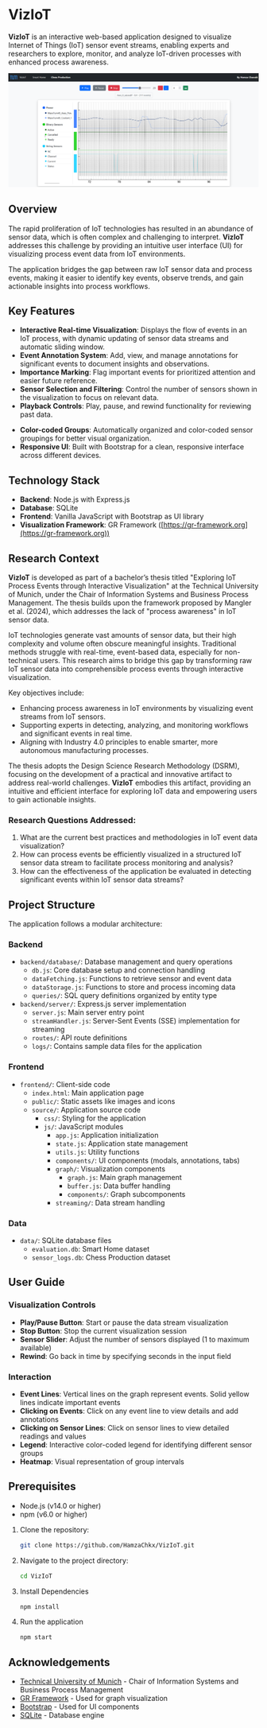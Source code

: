 # VizIoT

**VizIoT** is an interactive web-based application designed to visualize Internet of Things (IoT) sensor event streams, enabling experts and researchers to explore, monitor, and analyze IoT-driven processes with enhanced process awareness.

![VizIoT Interface](utils/cpp.png)

## Overview

The rapid proliferation of IoT technologies has resulted in an abundance of sensor data, which is often complex and challenging to interpret. **VizIoT** addresses this challenge by providing an intuitive user interface (UI) for visualizing process event data from IoT environments.

The application bridges the gap between raw IoT sensor data and process events, making it easier to identify key events, observe trends, and gain actionable insights into process workflows.

## Key Features

- **Interactive Real-time Visualization**: Displays the flow of events in an IoT process, with dynamic updating of sensor data streams and automatic sliding window.
- **Event Annotation System**: Add, view, and manage annotations for significant events to document insights and observations.
- **Importance Marking**: Flag important events for prioritized attention and easier future reference.
- **Sensor Selection and Filtering**: Control the number of sensors shown in the visualization to focus on relevant data.
- **Playback Controls**: Play, pause, and rewind functionality for reviewing past data.
<!-- - **Multi-dataset Support**: Switch between different sensor log databases. -->
- **Color-coded Groups**: Automatically organized and color-coded sensor groupings for better visual organization.
- **Responsive UI**: Built with Bootstrap for a clean, responsive interface across different devices.

## Technology Stack

- **Backend**: Node.js with Express.js
- **Database**: SQLite
- **Frontend**: Vanilla JavaScript with Bootstrap as UI library
- **Visualization Framework**: GR Framework ([https://gr-framework.org](https://gr-framework.org))

## Research Context

**VizIoT** is developed as part of a bachelor’s thesis titled "Exploring IoT Process Events through Interactive Visualization" at the Technical University of Munich, under the Chair of Information Systems and Business Process Management. The thesis builds upon the framework proposed by Mangler et al. (2024), which addresses the lack of "process awareness" in IoT sensor data.

IoT technologies generate vast amounts of sensor data, but their high complexity and volume often obscure meaningful insights. Traditional methods struggle with real-time, event-based data, especially for non-technical users. This research aims to bridge this gap by transforming raw IoT sensor data into comprehensible process events through interactive visualization.

Key objectives include:
- Enhancing process awareness in IoT environments by visualizing event streams from IoT sensors.
- Supporting experts in detecting, analyzing, and monitoring workflows and significant events in real time.
- Aligning with Industry 4.0 principles to enable smarter, more autonomous manufacturing processes.

The thesis adopts the Design Science Research Methodology (DSRM), focusing on the development of a practical and innovative artifact to address real-world challenges. **VizIoT** embodies this artifact, providing an intuitive and efficient interface for exploring IoT data and empowering users to gain actionable insights.

### Research Questions Addressed:

1. What are the current best practices and methodologies in IoT event data visualization?
2. How can process events be efficiently visualized in a structured IoT sensor data stream to facilitate process monitoring and analysis?
3. How can the effectiveness of the application be evaluated in detecting significant events within IoT sensor data streams?

## Project Structure

The application follows a modular architecture:

### Backend
- `backend/database/`: Database management and query operations
  - `db.js`: Core database setup and connection handling
  - `dataFetching.js`: Functions to retrieve sensor and event data
  - `dataStorage.js`: Functions to store and process incoming data
  - `queries/`: SQL query definitions organized by entity type
- `backend/server/`: Express.js server implementation
  - `server.js`: Main server entry point
  - `streamHandler.js`: Server-Sent Events (SSE) implementation for streaming
  - `routes/`: API route definitions
  - `logs/`: Contains sample data files for the application

### Frontend
- `frontend/`: Client-side code
  - `index.html`: Main application page
  - `public/`: Static assets like images and icons
  - `source/`: Application source code
    - `css/`: Styling for the application
    - `js/`: JavaScript modules
      - `app.js`: Application initialization
      - `state.js`: Application state management
      - `utils.js`: Utility functions
      - `components/`: UI components (modals, annotations, tabs)
      - `graph/`: Visualization components
        - `graph.js`: Main graph management
        - `buffer.js`: Data buffer handling
        - `components/`: Graph subcomponents
      - `streaming/`: Data stream handling

### Data
- `data/`: SQLite database files
  - `evaluation.db`: Smart Home dataset
  - `sensor_logs.db`: Chess Production dataset

## User Guide

### Visualization Controls

- **Play/Pause Button**: Start or pause the data stream visualization
- **Stop Button**: Stop the current visualization session
- **Sensor Slider**: Adjust the number of sensors displayed (1 to maximum available)
- **Rewind**: Go back in time by specifying seconds in the input field

### Interaction

- **Event Lines**: Vertical lines on the graph represent events. Solid yellow lines indicate important events
- **Clicking on Events**: Click on any event line to view details and add annotations
- **Clicking on Sensor Lines**: Click on sensor lines to view detailed readings and values
- **Legend**: Interactive color-coded legend for identifying different sensor groups
- **Heatmap**: Visual representation of group intervals


## Prerequisites
- Node.js (v14.0 or higher)
- npm (v6.0 or higher)

1. Clone the repository:  

   ```bash
   git clone https://github.com/HamzaChkx/VizIoT.git
   ```
2. Navigate to the project directory:

    ```bash
    cd VizIoT
    ```
3. Install Dependencies

    ```bash
    npm install
     ```

4. Run the application

    ```bash
    npm start
    ```

## Acknowledgements

- [Technical University of Munich](https://www.cs.cit.tum.de/bpm/chair/) - Chair of Information Systems and Business Process Management
- [GR Framework](https://gr-framework.org) - Used for graph visualization
- [Bootstrap](https://getbootstrap.com/) - Used for UI components
- [SQLite](https://www.sqlite.org/index.html) - Database engine